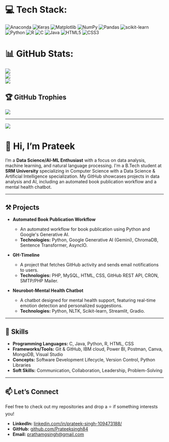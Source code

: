 # 💻 Tech Stack:
![Anaconda](https://img.shields.io/badge/Anaconda-%2344A833.svg?style=for-the-badge&logo=anaconda&logoColor=white) ![Keras](https://img.shields.io/badge/Keras-%23D00000.svg?style=for-the-badge&logo=Keras&logoColor=white) ![Matplotlib](https://img.shields.io/badge/Matplotlib-%23ffffff.svg?style=for-the-badge&logo=Matplotlib&logoColor=black) ![NumPy](https://img.shields.io/badge/numpy-%23013243.svg?style=for-the-badge&logo=numpy&logoColor=white) ![Pandas](https://img.shields.io/badge/pandas-%23150458.svg?style=for-the-badge&logo=pandas&logoColor=white) ![scikit-learn](https://img.shields.io/badge/scikit--learn-%23F7931E.svg?style=for-the-badge&logo=scikit-learn&logoColor=white) ![Python](https://img.shields.io/badge/python-3670A0?style=for-the-badge&logo=python&logoColor=ffdd54) ![R](https://img.shields.io/badge/r-%23276DC3.svg?style=for-the-badge&logo=r&logoColor=white) ![C](https://img.shields.io/badge/c-%2300599C.svg?style=for-the-badge&logo=c&logoColor=white) ![Java](https://img.shields.io/badge/java-%23ED8B00.svg?style=for-the-badge&logo=openjdk&logoColor=white) ![HTML5](https://img.shields.io/badge/html5-%23E34F26.svg?style=for-the-badge&logo=html5&logoColor=white) ![CSS3](https://img.shields.io/badge/css3-%231572B6.svg?style=for-the-badge&logo=css3&logoColor=white)

# 📊 GitHub Stats:
![](https://github-readme-stats.vercel.app/api?username=Prateeksingh84&theme=synthwave&hide_border=false&include_all_commits=false&count_private=false)<br/>
![](https://nirzak-streak-stats.vercel.app/?user=Prateeksingh84&theme=synthwave&hide_border=false)<br/>
![](https://github-readme-stats.vercel.app/api/top-langs/?username=Prateeksingh84&theme=synthwave&hide_border=false&include_all_commits=false&count_private=false&layout=compact)

## 🏆 GitHub Trophies
![](https://github-profile-trophy.vercel.app/?username=Prateeksingh84&theme=radical&no-frame=false&no-bg=true&margin-w=4)

---
[![](https://visitcount.itsvg.in/api?id=Prateeksingh84&icon=0&color=0)](https://visitcount.itsvg.in)

# 👋 Hi, I’m Prateek

I’m a **Data Science/AI-ML Enthusiast** with a focus on data analysis, machine learning, and natural language processing. I'm a B.Tech student at **SRM University** specializing in Computer Science with a Data Science & Artificial Intelligence specialization. My GitHub showcases projects in data analysis and AI, including an automated book publication workflow and a mental health chatbot.

---

## ⚒️ Projects

- **Automated Book Publication Workflow**
    - An automated workflow for book publication using Python and Google's Generative AI.
    - **Technologies:** Python, Google Generative AI (Gemini), ChromaDB, Sentence Transformer, AsyncIO.

- **GH-Timeline**
    - A project that fetches GitHub activity and sends email notifications to users.
    - **Technologies:** PHP, MySQL, HTML, CSS, GitHub REST API, CRON, SMTP/PHP Mailer.

- **Neurobot-Mental Health Chatbot**
    - A chatbot designed for mental health support, featuring real-time emotion detection and personalized suggestions.
    - **Technologies:** Python, NLTK, Scikit-learn, Streamlit, Gradio.

---

## 🧠 Skills

- **Programming Languages:** C, Java, Python, R, HTML, CSS
- **Frameworks/Tools:** Git & GitHub, IBM cloud, Power BI, Postman, Canva, MongoDB, Visual Studio
- **Concepts:** Software Development Lifecycle, Version Control, Python Libraries
- **Soft Skills:** Communication, Collaboration, Leadership, Problem-Solving

---

## 📫 Let’s Connect

Feel free to check out my repositories and drop a ⭐ if something interests you!
- **LinkedIn:** [linkedin.com/in/prateek-singh-109473188/](https://www.linkedin.com/in/prateek-singh-109473188/)
- **GitHub:** [github.com/Prateeksingh84](https://github.com/Prateeksingh84)
- **Email:** prathamgsingh@gmail.com
